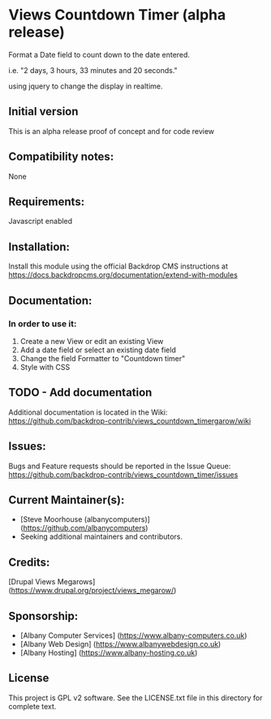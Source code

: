 # Views Countdown Timer (alpha release)
Format a Date field to count down to the date entered.

i.e.  "2 days, 3 hours, 33 minutes and 20 seconds."

using jquery to change the display in realtime.

## Initial version
This is an alpha release proof of concept and for code review

## Compatibility notes:
None

## Requirements:
Javascript enabled

## Installation:
Install this module using the official Backdrop CMS instructions at https://docs.backdropcms.org/documentation/extend-with-modules

## Documentation:
### In order to use it:

1. Create a new View or edit an existing View
2. Add a date field or select an existing date field
3. Change the field Formatter to "Countdown timer"
4. Style with CSS

## TODO - Add documentation
Additional documentation is located in the Wiki: https://github.com/backdrop-contrib/views_countdown_timergarow/wiki

## Issues:
Bugs and Feature requests should be reported in the Issue Queue: https://github.com/backdrop-contrib/views_countdown_timer/issues


## Current Maintainer(s):
- [Steve Moorhouse (albanycomputers)] (https://github.com/albanycomputers)
- Seeking additional maintainers and contributors.

## Credits:

[Drupal Views Megarows] (https://www.drupal.org/project/views_megarow/)

## Sponsorship:
- [Albany Computer Services] (https://www.albany-computers.co.uk)
- [Albany Web Design] (https://www.albanywebdesign.co.uk)
- [Albany Hosting] (https://www.albany-hosting.co.uk)

## License
This project is GPL v2 software. See the LICENSE.txt file in this directory for complete text.